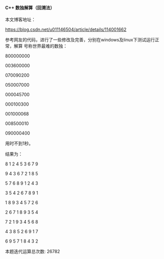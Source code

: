 #### C++ 数独解算（回溯法）

本文博客地址：

https://blog.csdn.net/u011146504/article/details/114001662

参考网友的代码，进行了一些修改及完善，分别在windows及linux下测试运行正常，解算 号称世界最难的数独：

800000000

003600000

070090200

050007000

000045700

000100300

001000068

008500010

090000400



用时不到1秒。

结果为： 

8 1 2 4 5 3 6 7 9

9 4 3 6 7 2 1 8 5

5 7 6 8 9 1 2 4 3

3 5 4 2 6 7 8 9 1

1 8 9 3 4 5 7 2 6

2 6 7 1 8 9 3 5 4

7 2 1 9 3 4 5 6 8

4 3 8 5 2 6 9 1 7

6 9 5 7 1 8 4 3 2



本题迭代运算总次数: 26782

